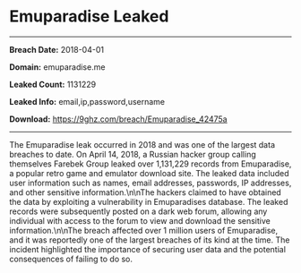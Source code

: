 # Emuparadise Leaked

------------
**Breach Date:** 2018-04-01

**Domain:** emuparadise.me

**Leaked Count:** 1131229

**Leaked Info:** email,ip,password,username

**Download:** https://9ghz.com/breach/Emuparadise_42475a

------------
The Emuparadise leak occurred in 2018 and was one of the largest data breaches to date. On April 14, 2018, a Russian hacker group calling themselves  Farebek Group leaked over 1,131,229 records from Emuparadise, a popular retro game and emulator download site. The leaked data included user information such as names, email addresses, passwords, IP addresses, and other sensitive information.\n\nThe hackers claimed to have obtained the data by exploiting a vulnerability in Emuparadises database. The leaked records were subsequently posted on a dark web forum, allowing any individual with access to the forum to view and download the sensitive information.\n\nThe breach affected over 1 million users of Emuparadise, and it was reportedly one of the largest breaches of its kind at the time. The incident highlighted the importance of securing user data and the potential consequences of failing to do so.
